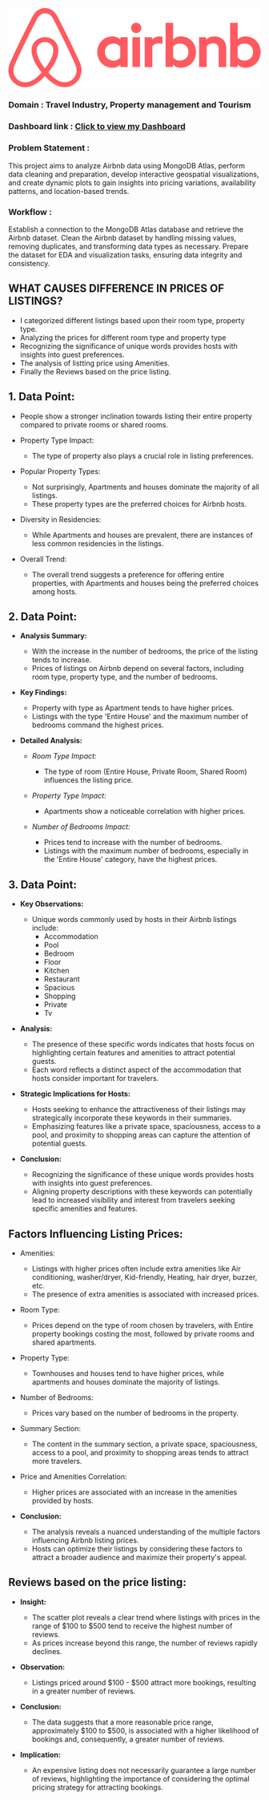 ![alt tag](https://github.com/ruchigupta19/Gupta_Ruchi_Spring2017/blob/master/final/extra/airsmall.png)

### **Domain** : **Travel Industry, Property management and Tourism**

### Dashboard link : [Click to view my Dashboard](https://public.tableau.com/shared/RDRW8DDY3?:display_count=n&:origin=viz_share_link)
### **Problem Statement :**
  This project aims to analyze Airbnb data using MongoDB Atlas, perform data cleaning and preparation, develop interactive geospatial visualizations, and create dynamic plots to gain insights into pricing variations, availability patterns, and location-based trends.

### Workflow :
   Establish a connection to the MongoDB Atlas database and retrieve the Airbnb dataset. 
   Clean the Airbnb dataset by handling missing values, removing duplicates, and transforming data types as necessary. 
   Prepare the dataset for EDA and visualization tasks, ensuring data integrity and consistency.

## WHAT CAUSES DIFFERENCE IN PRICES OF LISTINGS?
  - I categorized different listings based upon their room type, property type.
  - Analyzing the prices for different room type and property type
  - Recognizing the significance of unique words provides hosts with insights into guest preferences.
  - The analysis of listting price using Amenities.
  - Finally the Reviews based on the price listing.

## 1. Data Point:
  - People show a stronger inclination towards listing their entire property compared to private rooms or shared rooms.
  
  - Property Type Impact:
    - The type of property also plays a crucial role in listing preferences.
  
  - Popular Property Types:
    - Not surprisingly, Apartments and houses dominate the majority of all listings.
    - These property types are the preferred choices for Airbnb hosts.

  - Diversity in Residencies:
    - While Apartments and houses are prevalent, there are instances of less common residencies in the listings.

  - Overall Trend:
    - The overall trend suggests a preference for offering entire properties, with Apartments and houses being the preferred choices among hosts.
   

## 2. Data Point:

- **Analysis Summary:**
  - With the increase in the number of bedrooms, the price of the listing tends to increase.
  - Prices of listings on Airbnb depend on several factors, including room type, property type, and the number of bedrooms.

- **Key Findings:**
  - Property with type as Apartment tends to have higher prices.
  - Listings with the type 'Entire House' and the maximum number of bedrooms command the highest prices.

- **Detailed Analysis:**
  - *Room Type Impact:*
    - The type of room (Entire House, Private Room, Shared Room) influences the listing price.
  
  - *Property Type Impact:*
    - Apartments show a noticeable correlation with higher prices.
  
  - *Number of Bedrooms Impact:*
    - Prices tend to increase with the number of bedrooms.
    - Listings with the maximum number of bedrooms, especially in the 'Entire House' category, have the highest prices.
  
## 3. Data Point:

- **Key Observations:**
  - Unique words commonly used by hosts in their Airbnb listings include:
    - Accommodation
    - Pool
    - Bedroom
    - Floor
    - Kitchen
    - Restaurant
    - Spacious
    - Shopping
    - Private
    - Tv

- **Analysis:**
  - The presence of these specific words indicates that hosts focus on highlighting certain features and amenities to attract potential guests.
  - Each word reflects a distinct aspect of the accommodation that hosts consider important for travelers.

- **Strategic Implications for Hosts:**
  - Hosts seeking to enhance the attractiveness of their listings may strategically incorporate these keywords in their summaries.
  - Emphasizing features like a private space, spaciousness, access to a pool, and proximity to shopping areas can capture the attention of potential guests.

- **Conclusion:**
  - Recognizing the significance of these unique words provides hosts with insights into guest preferences.
  - Aligning property descriptions with these keywords can potentially lead to increased visibility and interest from travelers seeking specific amenities and features.


## Factors Influencing Listing Prices:
  - Amenities:
    - Listings with higher prices often include extra amenities like Air conditioning, washer/dryer, Kid-friendly, Heating, hair dryer, buzzer, etc.
    - The presence of extra amenities is associated with increased prices.

  - Room Type:
    - Prices depend on the type of room chosen by travelers, with Entire property bookings costing the most, followed by private rooms and shared apartments.

  - Property Type:
    - Townhouses and houses tend to have higher prices, while apartments and houses dominate the majority of listings.

  - Number of Bedrooms:
    - Prices vary based on the number of bedrooms in the property.

  - Summary Section:
    - The content in the summary section, a private space, spaciousness, access to a pool, and proximity to shopping areas tends to attract more travelers.

  - Price and Amenities Correlation:
    - Higher prices are associated with an increase in the amenities provided by hosts.

- **Conclusion:**
  - The analysis reveals a nuanced understanding of the multiple factors influencing Airbnb listing prices.
  - Hosts can optimize their listings by considering these factors to attract a broader audience and maximize their property's appeal.
 
## Reviews based on the price listing:

- **Insight:**
  - The scatter plot reveals a clear trend where listings with prices in the range of $100 to $500 tend to receive the highest number of reviews.
  - As prices increase beyond this range, the number of reviews rapidly declines.

- **Observation:**
  - Listings priced around $100 - $500 attract more bookings, resulting in a greater number of reviews.

- **Conclusion:**
  - The data suggests that a more reasonable price range, approximately $100 to $500, is associated with a higher likelihood of bookings and, consequently, a greater number of reviews.

- **Implication:**
  - An expensive listing does not necessarily guarantee a large number of reviews, highlighting the importance of considering the optimal pricing strategy for attracting bookings.




